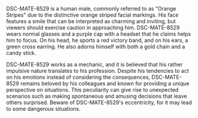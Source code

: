 DSC-MATE-8529 is a human male, commonly referred to as "Orange Stripes" due to the distinctive orange striped facial markings. His face features a smile that can be interpreted as charming and inviting, but viewers should exercise caution in approaching him. DSC-MATE-8529 wears normal glasses and a purple cap with a headset that he claims helps him to focus. On his head, he sports a red victory band, and on his ears, a green cross earring. He also adorns himself with both a gold chain and a candy stick. 

DSC-MATE-8529 works as a mechanic, and it is believed that his rather impulsive nature translates to his profession. Despite his tendencies to act on his emotions instead of considering the consequences, DSC-MATE-8529 remains beloved by his colleagues and known for providing a unique perspective on situations. This peculiarity can give rise to unexpected scenarios such as making spontaneous and amusing decisions that leave others surprised. Beware of DSC-MATE-8529's eccentricity, for it may lead to some dangerous situations.